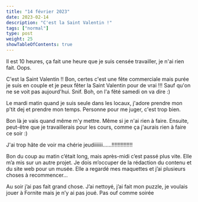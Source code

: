 ```yaml
---
title: "14 février 2023"
date: 2023-02-14
description: "C'est la Saint Valentin !"
tags: ["normal"]
type: post
weight: 25
showTableOfContents: true
---
```


Il est 10 heures, ça fait une heure que je suis censée travailler, je n'ai rien fait. Oops.

C'est la Saint Valentin !! Bon, certes c'est une fête commerciale mais purée je suis en couple et je peux fêter la Saint Valentin pour de vrai !!! Sauf qu'on ne se voit pas aujourd'hui. Snif. Boh, on l'a fêté samedi on va dire :)

Le mardi matin quand je suis seule dans les locaux, j'adore prendre mon p'tit dej et prendre mon temps. Personne pour me juger, c'est trop bien.

Bon là je vais quand même m'y mettre. Même si je n'ai rien à faire. Ensuite, peut-être que je travaillerais pour les cours, comme ça j'aurais rien à faire ce soir :)

J'ai trop hâte de voir ma chérie jeudiiiiiii......!!!!!!!!!!!!!!

Bon du coup au matin c’était long, mais après-midi c’est passé plus vite. Elle m’a mis sur un autre projet. Je dois m’occuper de la rédaction du contenu et du site web pour un musée. Elle a regardé mes maquettes et j’ai plusieurs choses à recommencer…

Au soir j’ai pas fait grand chose. J’ai nettoyé, j’ai fait mon puzzle, je voulais jouer à Fornite mais je n’y ai pas joué. Pas ouf comme soirée